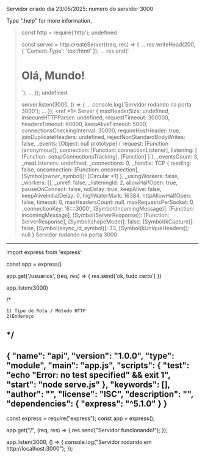 Servidor criado dia 23/05/2025: numero do servidor 3000

Type ".help" for more information.
> const http = require('http');
undefined
>
> const server = http.createServer((req, res) => {
...   res.writeHead(200, { 'Content-Type': 'text/html' });
...   res.end('<h1>Olá, Mundo!</h1>');
... });
undefined
>
> server.listen(3000, () => {
...   console.log('Servidor rodando na porta 3000');
... });
<ref *1> Server {
  maxHeaderSize: undefined,
  insecureHTTPParser: undefined,
  requestTimeout: 300000,
  headersTimeout: 60000,
  keepAliveTimeout: 5000,
  connectionsCheckingInterval: 30000,
  requireHostHeader: true,
  joinDuplicateHeaders: undefined,
  rejectNonStandardBodyWrites: false,
  _events: [Object: null prototype] {
    request: [Function (anonymous)],
    connection: [Function: connectionListener],
    listening: [ [Function: setupConnectionsTracking], [Function] ]
  },
  _eventsCount: 3,
  _maxListeners: undefined,
  _connections: 0,
  _handle: TCP {
    reading: false,
    onconnection: [Function: onconnection],
    [Symbol(owner_symbol)]: [Circular *1]
  },
  _usingWorkers: false,
  _workers: [],
  _unref: false,
  _listeningId: 2,
  allowHalfOpen: true,
  pauseOnConnect: false,
  noDelay: true,
  keepAlive: false,
  keepAliveInitialDelay: 0,
  highWaterMark: 16384,
  httpAllowHalfOpen: false,
  timeout: 0,
  maxHeadersCount: null,
  maxRequestsPerSocket: 0,
  _connectionKey: '6::::3000',
  [Symbol(IncomingMessage)]: [Function: IncomingMessage],
  [Symbol(ServerResponse)]: [Function: ServerResponse],
  [Symbol(shapeMode)]: false,
  [Symbol(kCapture)]: false,
  [Symbol(async_id_symbol)]: 33,
  [Symbol(kUniqueHeaders)]: null
}
> Servidor rodando na porta 3000
-----------------------------------------------------------------------------------------------------------------------------
import express from 'express'

const app = express()

app.get('/usuarios', (req, res) => {
    res.send('ok, tudo certo')
})

app.listen(3000)


/*
   
    1) Tipo de Rota / Método HTTP
    2)Endereço

*/
-----------------------------------------------------------------------------------------------------------------------------
{
  "name": "api",
  "version": "1.0.0",
  "type": "module",
  "main": "app.js",
  "scripts": {
    "test": "echo \"Error: no test specified\" && exit 1",
    "start": "node serve.js"
  },
  "keywords": [],
  "author": "",
  "license": "ISC",
  "description": "",
  "dependencies": {
  "express": "^5.1.0"
  }
}
-----------------------------------------------------------------------------------------------------------------------------
const express = require("express");
const app = express();

app.get("/", (req, res) => {
  res.send("Servidor funcionando!");
});

app.listen(3000, () => {
  console.log("Servidor rodando em http://localhost:3000");
});

